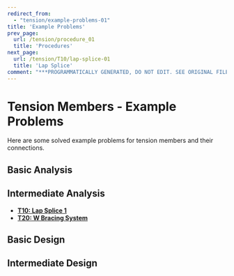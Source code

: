 ```yaml
---
redirect_from:
  - "tension/example-problems-01"
title: 'Example Problems'
prev_page:
  url: /tension/procedure_01
  title: 'Procedures'
next_page:
  url: /tension/T10/lap-splice-01
  title: 'Lap Splice'
comment: "***PROGRAMMATICALLY GENERATED, DO NOT EDIT. SEE ORIGINAL FILES IN /content***"
---
```

# Tension Members - Example Problems

Here are some solved example problems for tension members
and their connections.

## Basic Analysis

## Intermediate Analysis

* **[T10: Lap Splice 1](T10/lap-splice-01)**
* **[T20: W Bracing System](T20/W-brace-01)**

## Basic Design

## Intermediate Design
